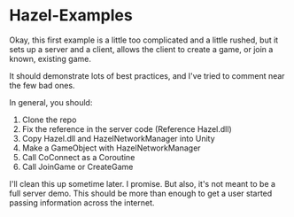 # Hazel-Examples

Okay, this first example is a little too complicated and a little rushed, but it sets up a server and a client, allows the client to create a game, or join a known, existing game.

It should demonstrate lots of best practices, and I've tried to comment near the few bad ones.

In general, you should:

1. Clone the repo
2. Fix the reference in the server code (Reference Hazel.dll)
3. Copy Hazel.dll and HazelNetworkManager into Unity
4. Make a GameObject with HazelNetworkManager
5. Call CoConnect as a Coroutine
6. Call JoinGame or CreateGame

I'll clean this up sometime later. I promise. But also, it's not meant to be a full server demo. This should be more than enough to get a user started passing information across the internet.

